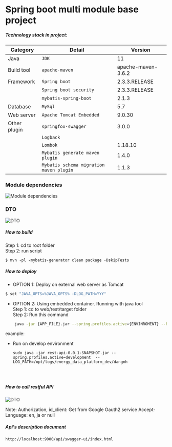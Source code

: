 # Spring boot multi module base project

##### Technology stack in project:

|Category        |Detail                         |Version                      |
|----------------|-------------------------------|-----------------------------|
|Java            |`JDK`                          |11                           |
|Build tool      |`apache-maven`                 |apache-maven-3.6.2           |
|Framework       |`Spring boot`                  |2.3.3.RELEASE      
|                |`Spring boot security`         |2.3.3.RELEASE  
|                |`mybatis-spring-boot`          |2.1.3                      |
|Database        |`MySql    `                   |5.7                         |
|Web server      |`Apache Tomcat Embedded`       |9.0.30                       |
|Other plugin    |`springfox-swagger`            |3.0.0                        |
|                |`Logback`                      |                             |
|                |`Lombok`                       |1.18.10    
|                |`Mybatis generate maven plugin`|1.4.0   
|                |`Mybatis schema migration maven plugin`|1.1.3  

### Module dependencies 
![Module dependencies](assets/images/rest-api-modules-dependencies.png?raw=true)

### DTO
![DTO](assets/images/DTO.png?raw=true)

##### How to build
Step 1: cd to root folder <br/>
Step 2: run script
```shell script
$ mvn -pl -mybatis-generator clean package -DskipTests
``` 

##### How to deploy
-   OPTION 1: Deploy on external web server as Tomcat
```sh
$ set "JAVA_OPTS=%JAVA_OPTS% -DLOG_PATH=YYY"
```
- OPTION 2: Using embedded container. Running with java tool <br />
Step 1: cd to web/rest/target folder <br />
Step 2: Run this command
```sh
    java -jar {APP_FILE}.jar --spring.profiles.active={ENVINROMENT} --PORT={PORT} --LOG_PATH={PATH} 
```

example: 
* Run on develop environment
    ```shell script
    sudo java -jar rest-api-0.0.1-SNAPSHOT.jar --spring.profiles.active=development  --LOG_PATH=/opt/logs/energy_data_platform_dev/dangnh
    ```

    ```



##### How to call restful API

![DTO](assets/images/call-api.png?raw=true)

Note: Authorization, id_client: Get from Google Oauth2 service
Accept-Language: en, ja or null 

##### Api's description document
```sh
http://localhost:9000/api/swagger-ui/index.html
```




